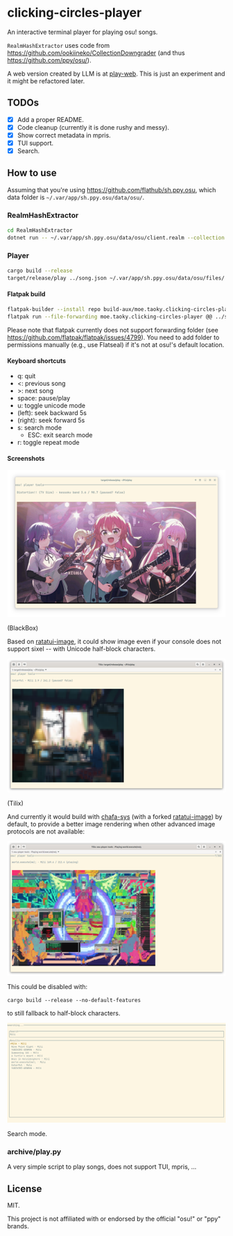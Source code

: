 # clicking-circles-player

An interactive terminal player for playing osu! songs.

`RealmHashExtractor` uses code from <https://github.com/ookiineko/CollectionDowngrader> (and thus <https://github.com/ppy/osu/>).

A web version created by LLM is at [play-web](./play-web/). This is just an experiment and it might be refactored later.

## TODOs

- [x] Add a proper README.
- [x] Code cleanup (currently it is done rushy and messy).
- [x] Show correct metadata in mpris.
- [x] TUI support.
- [x] Search.

## How to use

Assuming that you're using <https://github.com/flathub/sh.ppy.osu>, which data folder is `~/.var/app/sh.ppy.osu/data/osu/`.

### RealmHashExtractor

```sh
cd RealmHashExtractor
dotnet run -- ~/.var/app/sh.ppy.osu/data/osu/client.realm --collection Songs -o ../song.json
```

### Player

```sh
cargo build --release
target/release/play ../song.json ~/.var/app/sh.ppy.osu/data/osu/files/
```

#### Flatpak build

```sh
flatpak-builder --install repo build-aux/moe.taoky.clicking-circles-player.yaml --user --force-clean
flatpak run --file-forwarding moe.taoky.clicking-circles-player @@ ../song.json @@ ~/.var/app/sh.ppy.osu/data/osu/files/
```

Please note that flatpak currently does not support forwarding folder (see <https://github.com/flatpak/flatpak/issues/4799>). You need to add folder to permissions manually (e.g., use Flatseal) if it's not at osu!'s default location.

#### Keyboard shortcuts

- q: quit
- <: previous song
- \>: next song
- space: pause/play
- u: toggle unicode mode
- (left): seek backward 5s
- (right): seek forward 5s
- s: search mode
    - ESC: exit search mode
- r: toggle repeat mode

#### Screenshots

![in BlackBox](assets/blackbox-1.png)

(BlackBox)

Based on [ratatui-image](https://github.com/benjajaja/ratatui-image/), it could show image even if your console does not support sixel -- with Unicode half-block characters.

![in Tilix](assets/tilix-1.png)

(Tilix)

And currently it would build with [chafa-sys](https://crates.io/crates/chafa-sys) (with a forked [ratatui-image](https://github.com/taoky/ratatui-image/)) by default, to provide a better image rendering when other advanced image protocols are not available:

![chafa by default, in Tilix](assets/chafa.png)

This could be disabled with:

```shell
cargo build --release --no-default-features
```

to still fallback to half-block characters.

![Search](assets/kitty-search-1.png)

Search mode.

### archive/play.py

A very simple script to play songs, does not support TUI, mpris, ...

## License

MIT.

This project is not affiliated with or endorsed by the official "osu!" or "ppy" brands.
